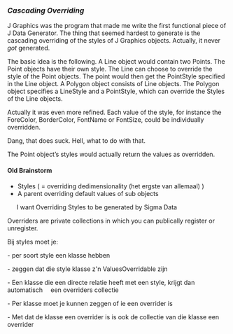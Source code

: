 ﻿### ***Cascading Overriding***
J Graphics was the program that made me write the first functional piece of J Data Generator. The thing that seemed hardest to generate is the cascading overriding of the styles of J Graphics objects. Actually, it never *got* generated.

The basic idea is the following. A Line object would contain two Points. The Point objects have their own style. The Line can choose to override the style of the Point objects. The point would then get the PointStyle specified in the Line object. A Polygon object consists of Line objects. The Polygon object specifies a LineStyle and a PointStyle, which can override the Styles of the Line objects.

Actually it was even more refined. Each value of the style, for instance the ForeColor, BorderColor, FontName or FontSize, could be individually overridden.

Dang, that does suck. Hell, what to do with that.

The Point object’s styles would actually return the values as overridden.
#### **Old Brainstorm**
- Styles ( = overriding dedimensionality (het ergste van allemaal) )
- A parent overriding default values of sub objects

`   `I want Overriding Styles to be generated by Sigma Data

Overriders are private collections in which you can publically register or unregister.

Bij styles moet je:

\- per soort style een klasse hebben

\- zeggen dat die style klasse z'n ValuesOverridable zijn

\- Een klasse die een directe relatie heeft met een style, krijgt dan automatisch 
`  `een overriders collectie

\- Per klasse moet je kunnen zeggen of ie een overrider is

\- Met dat de klasse een overrider is is ook de collectie van die klasse een 
`  `overrider


